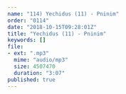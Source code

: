 ```yaml
---
name: "114) Yechidus (11) - Pninim"
order: "0114"
date: "2018-10-15T09:28:01Z"
title: "Yechidus (11) - Pninim"
keywords: []
file:
- ext: ".mp3"
  mime: "audio/mp3"
  size: 4507470
  duration: "3:07"
published: true
---
```

